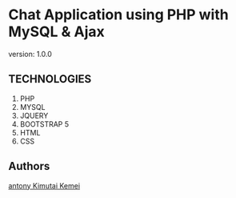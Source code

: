 # Chat Application using PHP with MySQL & Ajax

version: 1.0.0

## TECHNOLOGIES

1. PHP
1. MYSQL
1. JQUERY
1. BOOTSTRAP 5
1. HTML
1. CSS



## Authors

[antony Kimutai Kemei](https://github.com/Kemei1)
